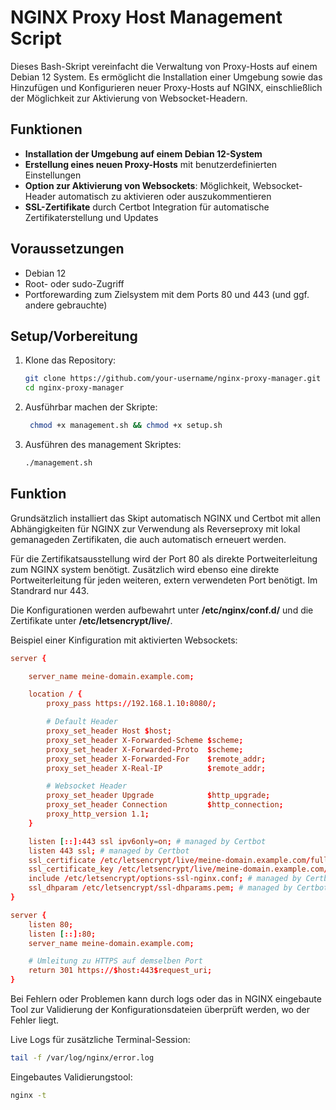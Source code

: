 # NGINX Proxy Host Management Script

Dieses Bash-Skript vereinfacht die Verwaltung von Proxy-Hosts auf einem Debian 12 System. Es ermöglicht die Installation einer Umgebung sowie das Hinzufügen und Konfigurieren neuer Proxy-Hosts auf NGINX, einschließlich der Möglichkeit zur Aktivierung von Websocket-Headern.

## Funktionen

- **Installation der Umgebung auf einem Debian 12-System**
- **Erstellung eines neuen Proxy-Hosts** mit benutzerdefinierten Einstellungen
- **Option zur Aktivierung von Websockets**: Möglichkeit, Websocket-Header automatisch zu aktivieren oder auszukommentieren
- **SSL-Zertifikate** durch Certbot Integration für automatische Zertifikaterstellung und Updates

## Voraussetzungen

- Debian 12
- Root- oder sudo-Zugriff
- Portforewarding zum Zielsystem mit dem Ports 80 und 443 (und ggf. andere gebrauchte)

## Setup/Vorbereitung

1. Klone das Repository:
   ```bash
   git clone https://github.com/your-username/nginx-proxy-manager.git
   cd nginx-proxy-manager
2. Ausführbar machen der Skripte:
   ```bash
    chmod +x management.sh && chmod +x setup.sh
3. Ausführen des management Skriptes:
   ```bash
   ./management.sh

## Funktion

Grundsätzlich installiert das Skipt automatisch NGINX und Certbot mit allen Abhängigkeiten für NGINX zur Verwendung als Reverseproxy mit lokal gemanageden Zertifikaten, die auch automatisch erneuert werden.

Für die Zertifikatsausstellung wird der Port 80 als direkte Portweiterleitung zum NGINX system benötigt.
Zusätzlich wird ebenso eine direkte Portweiterleitung für jeden weiteren, extern verwendeten Port benötigt. Im Standrard nur 443.

Die Konfigurationen werden aufbewahrt unter **/etc/nginx/conf.d/** und die Zertifikate unter **/etc/letsencrypt/live/**.

Beispiel einer Kinfiguration mit aktivierten Websockets:
```conf
server {

    server_name meine-domain.example.com;

    location / {
        proxy_pass https://192.168.1.10:8080/;

        # Default Header
        proxy_set_header Host $host;
        proxy_set_header X-Forwarded-Scheme $scheme;
        proxy_set_header X-Forwarded-Proto  $scheme;
        proxy_set_header X-Forwarded-For    $remote_addr;
        proxy_set_header X-Real-IP          $remote_addr;

        # Websocket Header
        proxy_set_header Upgrade            $http_upgrade;
        proxy_set_header Connection         $http_connection;
        proxy_http_version 1.1;
    }

    listen [::]:443 ssl ipv6only=on; # managed by Certbot
    listen 443 ssl; # managed by Certbot
    ssl_certificate /etc/letsencrypt/live/meine-domain.example.com/fullchain.pem; # managed by Certbot
    ssl_certificate_key /etc/letsencrypt/live/meine-domain.example.com/privkey.pem; # managed by Certbot
    include /etc/letsencrypt/options-ssl-nginx.conf; # managed by Certbot
    ssl_dhparam /etc/letsencrypt/ssl-dhparams.pem; # managed by Certbot
}

server {
    listen 80;
    listen [::]:80;
    server_name meine-domain.example.com;

    # Umleitung zu HTTPS auf demselben Port
    return 301 https://$host:443$request_uri;
}
```

Bei Fehlern oder Problemen kann durch logs oder das in NGINX eingebaute Tool zur Validierung der Konfigurationsdateien überprüft werden, wo der Fehler liegt.

Live Logs für zusätzliche Terminal-Session:
```bash
tail -f /var/log/nginx/error.log
```

Eingebautes Validierungstool:
```bash
nginx -t
```
